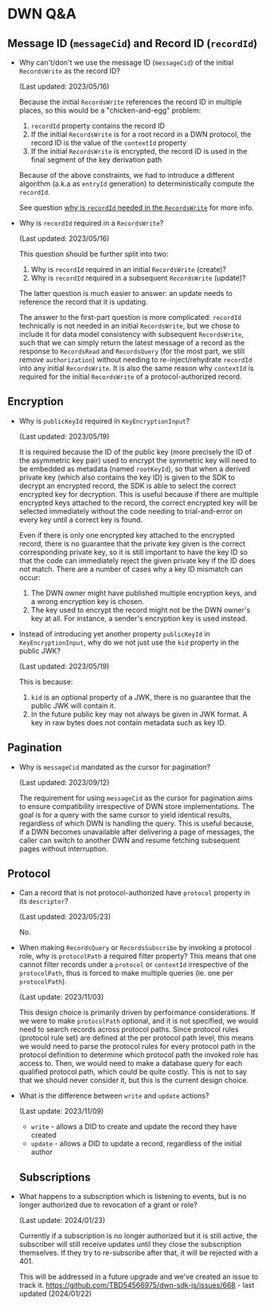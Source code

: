 
# DWN Q&A

## Message ID (`messageCid`) and Record ID (`recordId`)

- Why can't/don't we use the message ID (`messageCid`) of the initial `RecordsWrite` as the record ID?

  (Last updated: 2023/05/16)

  Because the initial `RecordsWrite` references the record ID in multiple places, so this would be a "chicken-and-egg" problem:
  1. `recordId` property contains the record ID
  1. If the initial `RecordsWrite` is for a root record in a DWN protocol, the record ID is the value of the `contextId` property
  1. If the initial `RecordsWrite` is encrypted, the record ID is used in the final segment of the key derivation path

  Because of the above constraints, we had to introduce a different algorithm (a.k.a as `entryId` generation) to deterministically compute the `recordId`.

  See question [why is `recordId` needed in the `RecordsWrite`](#why-is-record-id-needed) for more info.

- Why is `recordId` required in a `RecordsWrite`?

  (Last updated: 2023/05/16)

  This question should be further split into two:
  1. Why is `recordId` required in an initial `RecordsWrite` (create)?
  1. Why is `recordId` required in a subsequent `RecordsWrite` (update)?

  The latter question is much easier to answer: an update needs to reference the record that it is updating.

  The answer to the first-part question is more complicated: `recordId` technically is not needed in an initial `RecordsWrite`, but we chose to include it for data model consistency with subsequent `RecordsWrite`, such that we can simply return the latest message of a record as the response to `RecordsRead` and `RecordsQuery` (for the most part, we still remove `authorization`) without needing to re-inject/rehydrate `recordId` into any initial `RecordsWrite`. It is also the same reason why `contextId` is required for the initial `RecordsWrite` of a protocol-authorized record.


## Encryption

- Why is `publicKeyId` required in `KeyEncryptionInput`?

  (Last updated: 2023/05/19)

  It is required because the ID of the public key (more precisely the ID of the asymmetric key pair) used to encrypt the symmetric key will need to be embedded as metadata (named `rootKeyId`), so that when a derived private key (which also contains the key ID) is given to the SDK to decrypt an encrypted record, the SDK is able to select the correct encrypted key for decryption. This is useful because if there are multiple encrypted keys attached to the record, the correct encrypted key will be selected immediately without the code needing to trial-and-error on every key until a correct key is found.
  
  Even if there is only one encrypted key attached to the encrypted record, there is no guarantee that the private key given is the correct corresponding private key, so it is still important to have the key ID so that the code can immediately reject the given private key if the ID does not match. There are a number of cases why a key ID mismatch can occur:

  1. The DWN owner might have published multiple encryption keys, and a wrong encryption key is chosen.
  1. The key used to encrypt the record might not be the DWN owner's key at all. For instance, a sender's encryption key is used instead.

- Instead of introducing yet another property `publicKeyId` in `KeyEncryptionInput`, why do we not just use the `kid` property in the public JWK?

  (Last updated: 2023/05/19)

  This is because:
  1. `kid` is an optional property of a JWK, there is no guarantee that the public JWK will contain it.
  2. In the future public key may not always be given in JWK format. A key in raw bytes does not contain metadata such as key ID.


## Pagination
- Why is `messageCid` mandated as the cursor for pagination?

  (Last updated: 2023/09/12)

  The requirement for using `messageCid` as the cursor for pagination aims to ensure compatibility irrespective of DWN store implementations. The goal is for a query with the same cursor to yield identical results, regardless of which DWN is handling the query. This is useful because, if a DWN becomes unavailable after delivering a page of messages, the caller can switch to another DWN and resume fetching subsequent pages without interruption.


## Protocol
- Can a record that is not protocol-authorized have `protocol` property in its `descriptor`?

  (Last updated: 2023/05/23)

  No.

- When making `RecordsQuery` or `RecordsSubscribe` by invoking a protocol role, why is `protocolPath` a required filter property? This means that one cannot filter records under a `protocol` or `contextId` irrespective of the `protocolPath`, thus is forced to make multiple queries (ie. one per `protocolPath`).

  (Last update: 2023/11/03)

  This design choice is primarily driven by performance considerations. If we were to make `protocolPath` optional, and it is not specified, we would need to search records across protocol paths. Since protocol rules (protocol rule set) are defined at the per protocol path level, this means we would need to parse the protocol rules for every protocol path in the protocol definition to determine which protocol path the invoked role has access to. Then, we would need to make a database query for each qualified protocol path, which could be quite costly. This is not to say that we should never consider it, but this is the current design choice.

- What is the difference between `write` and `update` actions?

  (Last update: 2023/11/09)

  - `write` - allows a DID to create and update the record they have created
  - `update` - allows a DID to update a record, regardless of the initial author

  ## Subscriptions
- What happens to a subscription which is listening to events, but is no longer authorized due to revocation of a grant or role?

  (Last update: 2024/01/23)

  Currently if a subscription is no longer authorized but it is still active, the subscriber will still receive updates until they close the subscription themselves. If they try to re-subscribe after that, it will be rejected with a 401.

  This will be addressed in a future upgrade and we've created an issue to track it. https://github.com/TBD54566975/dwn-sdk-js/issues/668 - last updated (2024/01/22)